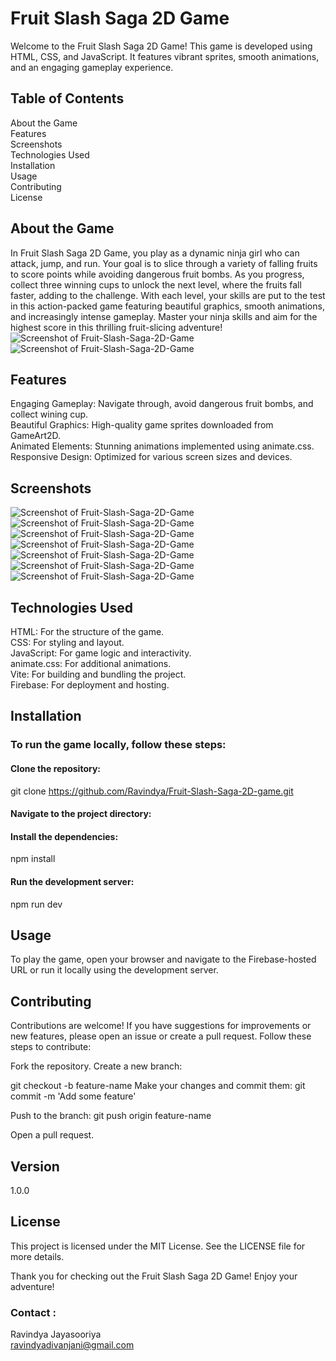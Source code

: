 # Fruit Slash Saga 2D Game
Welcome to the Fruit Slash Saga 2D Game! This game is developed using HTML, CSS, and JavaScript. It features vibrant sprites, smooth animations, and an engaging gameplay experience.

## Table of Contents
About the Game<br>
Features<br>
Screenshots<br>
Technologies Used<br>
Installation<br>
Usage<br>
Contributing<br>
License

## About the Game
In Fruit Slash Saga 2D Game, you play as a dynamic ninja girl who can attack, jump, and run. Your goal is to slice through a variety of falling fruits to score points while avoiding dangerous fruit bombs. As you progress, collect three winning cups to unlock the next level, where the fruits fall faster, adding to the challenge. With each level, your skills are put to the test in this action-packed game featuring beautiful graphics, smooth animations, and increasingly intense gameplay. Master your ninja skills and aim for the highest score in this thrilling fruit-slicing adventure!
![Screenshot of Fruit-Slash-Saga-2D-Game](/assets/Game-01.png)
![Screenshot of Fruit-Slash-Saga-2D-Game](/assets/Game-02.png)

## Features
Engaging Gameplay: Navigate through, avoid dangerous fruit bombs, and collect wining cup.<br>
Beautiful Graphics: High-quality game sprites downloaded from GameArt2D.<br>
Animated Elements: Stunning animations implemented using animate.css.<br>
Responsive Design: Optimized for various screen sizes and devices.<br>

## Screenshots
![Screenshot of Fruit-Slash-Saga-2D-Game](/assets/Game-03.png)
![Screenshot of Fruit-Slash-Saga-2D-Game](/assets/Game-04.png)
![Screenshot of Fruit-Slash-Saga-2D-Game](/assets/Game-05.png)
![Screenshot of Fruit-Slash-Saga-2D-Game](/assets/Game-07.png)
![Screenshot of Fruit-Slash-Saga-2D-Game](/assets/Game-08.png)
![Screenshot of Fruit-Slash-Saga-2D-Game](/assets/Game-09.png)
![Screenshot of Fruit-Slash-Saga-2D-Game](/assets/Game-10.png)

## Technologies Used
HTML: For the structure of the game.<br>
CSS: For styling and layout.<br>
JavaScript: For game logic and interactivity.<br>
animate.css: For additional animations.<br>
Vite: For building and bundling the project.<br>
Firebase: For deployment and hosting.

## Installation

### To run the game locally, follow these steps:

#### Clone the repository:
git clone https://github.com/Ravindya/Fruit-Slash-Saga-2D-game.git

#### Navigate to the project directory:

#### Install the dependencies:
npm install

#### Run the development server:
npm run dev

## Usage
To play the game, open your browser and navigate to the Firebase-hosted URL or run it locally using the development server.

## Contributing
Contributions are welcome! If you have suggestions for improvements or new features, please open an issue or create a pull request. Follow these steps to contribute:

Fork the repository.
Create a new branch:

git checkout -b feature-name
Make your changes and commit them:
git commit -m 'Add some feature'

Push to the branch:
git push origin feature-name

Open a pull request.

## Version
1.0.0

## License
This project is licensed under the MIT License. See the LICENSE file for more details.

Thank you for checking out the Fruit Slash Saga 2D Game! Enjoy your adventure!

### Contact :
Ravindya Jayasooriya<br>
[ravindyadivanjani@gmail.com](mailto:ravindyadivanjani@gmail.com)
